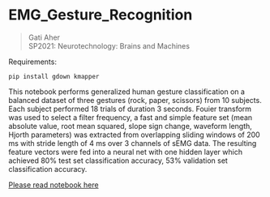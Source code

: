 # EMG_Gesture_Recognition

> Gati Aher  
> SP2021: Neurotechnology: Brains and Machines


Requirements:
```
pip install gdown kmapper
```



This notebook performs generalized human gesture classification on a balanced dataset of three gestures (rock, paper, scissors) from 10 subjects. Each subject performed 18 trials of duration 3 seconds. Fouier transform was used to select a filter frequency, a fast and simple feature set (mean absolute value, root mean squared, slope sign change, waveform length, Hjorth parameters) was extracted from overlapping sliding windows of 200 ms with stride length of 4 ms over 3 channels of sEMG data. The resulting feature vectors were fed into a neural net with one hidden layer which achieved 80% test set classification accuracy, 53% validation set classification accuracy.

[Please read notebook here](./EMG_Gesture_Recognition.pdf)

